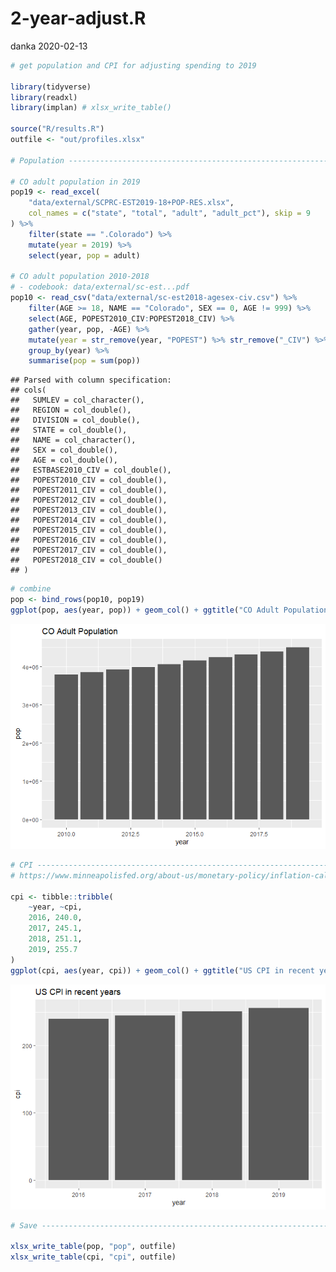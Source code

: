 2-year-adjust.R
================
danka
2020-02-13

``` r
# get population and CPI for adjusting spending to 2019

library(tidyverse)
library(readxl)
library(implan) # xlsx_write_table()

source("R/results.R")
outfile <- "out/profiles.xlsx"

# Population --------------------------------------------------------------

# CO adult population in 2019 
pop19 <- read_excel(
    "data/external/SCPRC-EST2019-18+POP-RES.xlsx",  
    col_names = c("state", "total", "adult", "adult_pct"), skip = 9
) %>%
    filter(state == ".Colorado") %>%
    mutate(year = 2019) %>%
    select(year, pop = adult)

# CO adult population 2010-2018
# - codebook: data/external/sc-est...pdf
pop10 <- read_csv("data/external/sc-est2018-agesex-civ.csv") %>%
    filter(AGE >= 18, NAME == "Colorado", SEX == 0, AGE != 999) %>%
    select(AGE, POPEST2010_CIV:POPEST2018_CIV) %>%
    gather(year, pop, -AGE) %>%
    mutate(year = str_remove(year, "POPEST") %>% str_remove("_CIV") %>% as.numeric()) %>%
    group_by(year) %>%
    summarise(pop = sum(pop))
```

    ## Parsed with column specification:
    ## cols(
    ##   SUMLEV = col_character(),
    ##   REGION = col_double(),
    ##   DIVISION = col_double(),
    ##   STATE = col_double(),
    ##   NAME = col_character(),
    ##   SEX = col_double(),
    ##   AGE = col_double(),
    ##   ESTBASE2010_CIV = col_double(),
    ##   POPEST2010_CIV = col_double(),
    ##   POPEST2011_CIV = col_double(),
    ##   POPEST2012_CIV = col_double(),
    ##   POPEST2013_CIV = col_double(),
    ##   POPEST2014_CIV = col_double(),
    ##   POPEST2015_CIV = col_double(),
    ##   POPEST2016_CIV = col_double(),
    ##   POPEST2017_CIV = col_double(),
    ##   POPEST2018_CIV = col_double()
    ## )

``` r
# combine
pop <- bind_rows(pop10, pop19)
ggplot(pop, aes(year, pop)) + geom_col() + ggtitle("CO Adult Population")
```

![](2-year-adjust_files/figure-gfm/unnamed-chunk-1-1.png)<!-- -->

``` r
# CPI ---------------------------------------------------------------------
# https://www.minneapolisfed.org/about-us/monetary-policy/inflation-calculator/consumer-price-index-1913-

cpi <- tibble::tribble(
    ~year, ~cpi,
    2016, 240.0,
    2017, 245.1,
    2018, 251.1,
    2019, 255.7
)
ggplot(cpi, aes(year, cpi)) + geom_col() + ggtitle("US CPI in recent years")
```

![](2-year-adjust_files/figure-gfm/unnamed-chunk-1-2.png)<!-- -->

``` r
# Save --------------------------------------------------------------------

xlsx_write_table(pop, "pop", outfile)
xlsx_write_table(cpi, "cpi", outfile)
```
